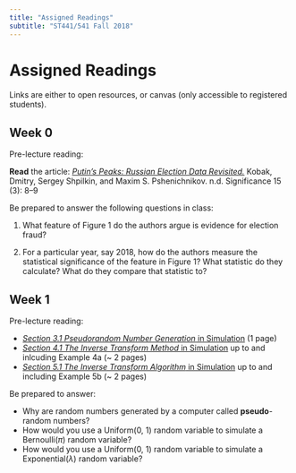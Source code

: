 ```yaml
---
title: "Assigned Readings"
subtitle: "ST441/541 Fall 2018"
---
```


# Assigned Readings

Links are either to open resources, or canvas (only accessible to registered students).

## Week 0

Pre-lecture reading:

**Read** the article:
[*Putin’s Peaks: Russian Election Data Revisited.*](https://oregonstate.instructure.com/courses/1689180/files/folder/Readings?preview=72232056) Kobak, Dmitry, Sergey Shpilkin, and Maxim S. Pshenichnikov. n.d.  Significance 15 (3): 8–9

Be prepared to answer the following questions in class:

1. What feature of Figure 1 do the authors argue is evidence for election fraud?

2. For a particular year, say 2018, how do the authors measure the statistical significance of the feature in Figure 1?  What statistic do they calculate?  What do they compare that statistic to? 

  
## Week 1

Pre-lecture reading:  

* [*Section 3.1 Pseudorandom Number Generation* in Simulation](https://oregonstate.instructure.com/courses/1689180/files/folder/Readings?preview=72232060) (1 page)
* [*Section 4.1 The Inverse Transform Method* in Simulation](https://oregonstate.instructure.com/courses/1689180/files/folder/Readings?preview=72232059) up to and inlcuding Example 4a (~ 2 pages)
* [*Section 5.1 The Inverse Transform Algorithm* in Simulation](https://oregonstate.instructure.com/courses/1689180/files/folder/Readings?preview=72232058) up to and including Example 5b (~ 2 pages)

Be prepared to answer:

* Why are random numbers generated by a computer called **pseudo**-random numbers?
* How would you use a Uniform(0, 1) random variable to simulate a Bernoulli($\pi$) random variable?
* How would you use a Uniform(0, 1) random variable to simulate a Exponential($\lambda$) random variable?

